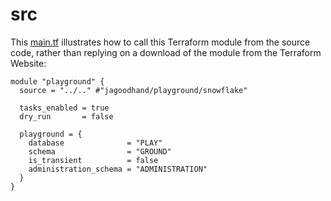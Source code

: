 # src

This [main.tf](./main.tf) illustrates how to call this Terraform module from the source code, rather than replying on a download of the module from the Terraform Website:

```HCL
module "playground" {
  source = "../.." #"jagoodhand/playground/snowflake"

  tasks_enabled = true
  dry_run       = false

  playground = {
    database              = "PLAY"
    schema                = "GROUND"
    is_transient          = false
    administration_schema = "ADMINISTRATION"
  }
}
```
